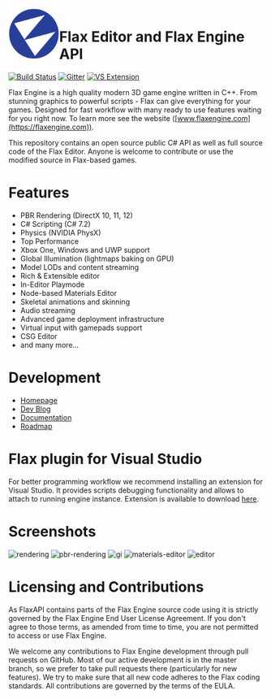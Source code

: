 <img align="left" src="Logo.png" width="100px"/>

# Flax Editor and Flax Engine API
[![Build Status](https://travis-ci.org/FlaxEngine/FlaxAPI.svg?branch=master)](https://travis-ci.org/FlaxEngine/FlaxAPI)
[![Gitter](https://badges.gitter.im/Join%20Chat.svg)](https://gitter.im/flaxengine/lobby?utm_source=badge&utm_medium=badge&utm_campaign=pr-badge&utm_content=badge)
[![VS Extension](https://img.shields.io/badge/vs-extension-green.svg)](https://marketplace.visualstudio.com/items?itemName=Flax.FlaxVS)

Flax Engine is a high quality modern 3D game engine written in C++.
From stunning graphics to powerful scripts - Flax can give everything for your games. Designed for fast workflow with many ready to use features waiting for you right now. To learn more see the website ([www.flaxengine.com](https://flaxengine.com)).

This repository contains an open source public C# API as well as full source code of the Flax Editor. Anyone is welcome to contribute or use the modified source in Flax-based games.

# Features
* PBR Rendering (DirectX 10, 11, 12)
* C# Scripting (C# 7.2)
* Physics (NVIDIA PhysX)
* Top Performance
* Xbox One, Windows and UWP support
* Global Illumination (lightmaps baking on GPU)
* Model LODs and content streaming
* Rich & Extensible editor
* In-Editor Playmode
* Node-based Materials Editor
* Skeletal animations and skinning
* Audio streaming
* Advanced game deployment infrastructure
* Virtual input with gamepads support
* CSG Editor
* and many more...

# Development
* [Homepage](http://flaxengine.com)
* [Dev Blog](http://flaxengine.com/blog)
* [Documentation](https://docs.flaxengine.com)
* [Roadmap](https://trello.com/b/NQjLXRCP/flax-roadmap)

# Flax plugin for Visual Studio

For better programming workflow we recommend installing an extension for Visual Studio.
It provides scripts debugging functionality and allows to attach to running engine instance.
Extension is available to download [here](https://marketplace.visualstudio.com/items?itemName=Flax.FlaxVS).

# Screenshots

![rendering](http://flaxengine.com/wp-content/images/Screenshot_2017_03_11_18_12_35.png "Rendering")
![pbr-rendering](http://flaxengine.com/wp-content/images/visuals/pbr.jpg "PBR Rendering")
![gi](http://flaxengine.com/wp-content/images/visuals/gi.jpg "Global Illumination")
![materials-editor](http://flaxengine.com/wp-content/images/editor/materials-editor.jpg "Materials Editor")
![editor](http://flaxengine.com/wp-content/uploads/2017/05/HistoryOfTheCelelej_0029.png "Editor")

# Licensing and Contributions

As FlaxAPI contains parts of the Flax Engine source code using it is strictly governed by the Flax Engine End User License Agreement. If you don't agree to those terms, as amended from time to time, you are not permitted to access or use Flax Engine.

We welcome any contributions to Flax Engine development through pull requests on GitHub. Most of our active development is in the master branch, so we prefer to take pull requests there (particularly for new features). We try to make sure that all new code adheres to the Flax coding standards. All contributions are governed by the terms of the EULA.
